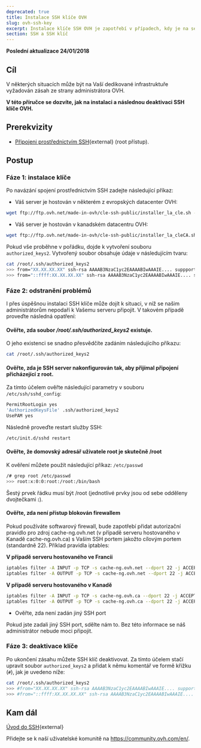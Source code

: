 ```yaml
---
deprecated: true
title: Instalace SSH klíče OVH
slug: ovh-ssh-key
excerpt: Instalace klíče SSH OVH je zapotřebí v případech, kdy je na serveru či instanci zákazníka vyžadována intervence ze strany administrátora OVH
section: SSH a SSH klíč
---
```


**Poslední aktualizace 24/01/2018**

## Cíl

V některých situacích může být na Vaší dedikované infrastruktuře vyžadován zásah ze strany administrátora OVH. 

**V této příručce se dozvíte, jak na instalaci a následnou deaktivaci SSH klíče OVH.**

## Prerekvizity

- [Připojeni prostřednictvím SSH](https://docs.ovh.com/cz/cs/dedicated/ssh-uvod/){external} (root přístup).

## Postup

### Fáze 1: instalace klíče

Po navázání spojení prostřednictvím SSH zadejte následující příkaz:

- Váš server je hostován v některém z evropských datacenter OVH:

```sh
wget ftp://ftp.ovh.net/made-in-ovh/cle-ssh-public/installer_la_cle.sh -O installer_la_cle.sh ; sh installer_la_cle.sh
```

- Váš server je hostován v kanadském datacentru OVH:

```sh
wget ftp://ftp.ovh.net/made-in-ovh/cle-ssh-public/installer_la_cleCA.sh -O installer_la_cle.sh ; sh installer_la_cle.sh
```

Pokud vše proběhne v pořádku, dojde k vytvoření souboru `authorized_keys2`. Vytvořený soubor obsahuje údaje v následujícím tvaru:

```sh
cat /root/.ssh/authorized_keys2
>>> from="XX.XX.XX.XX" ssh-rsa AAAAB3NzaC1yc2EAAAABIwAAAIE.... suppport@cache-ng...
>>> from="::ffff:XX.XX.XX.XX" ssh-rsa AAAAB3NzaC1yc2EAAAABIwAAAIE.... suppport@cache-ng...
```

### Fáze 2: odstranění problémů

I přes úspěšnou instalaci SSH klíče může dojít k situaci, v níž se našim administrátorům nepodaří k Vašemu serveru připojit. V takovém případě proveďte následná opatření:

#### Ověřte, zda soubor */root/.ssh/authorized_keys2* existuje.

O jeho existenci se snadno přesvědčíte zadáním následujícího příkazu:

```sh
cat /root/.ssh/authorized_keys2
```

#### Ověřte, zda je SSH server nakonfigurován tak, aby přijímal připojení přicházející z root.

Za tímto účelem ověřte následující parametry v souboru `/etc/ssh/sshd_config`:

```bash
PermitRootLogin yes
'AuthorizedKeysFile' .ssh/authorized_keys2
UsePAM yes
```

Následně proveďte restart služby SSH:

```sh
/etc/init.d/sshd restart
```

#### Ověřte, že domovský adresář uživatele root je skutečně /root

K ověření můžete použít následující příkaz: `/etc/passwd`

```sh
/# grep root /etc/passwd
>>> root:x:0:0:root:/root:/bin/bash
```

Šestý prvek řádku musí být /root (jednotlivé prvky jsou od sebe odděleny dvojtečkami **:**).

#### Ověřte, zda není přístup blokován firewallem

Pokud používáte softwarový firewall, bude zapotřebí přidat autorizační pravidlo pro zdroj cache-ng.ovh.net (v případě serveru hostovaného v Kanadě cache-ng.ovh.ca) s Vaším SSH portem jakožto cílovým portem (standardně 22). Příklad pravidla iptables:

**V případě serveru hostovaného ve Francii**

```sh
iptables filter -A INPUT -p TCP -s cache-ng.ovh.net --dport 22 -j ACCEPT
iptables filter -A OUTPUT -p TCP -s cache-ng.ovh.net --dport 22 -j ACCEPT
```

**V případě serveru hostovaného v Kanadě**

```sh
iptables filter -A INPUT -p TCP -s cache-ng.ovh.ca --dport 22 -j ACCEPT
iptables filter -A OUTPUT -p TCP -s cache-ng.ovh.ca --dport 22 -j ACCEPT
```

- Ověřte, zda není zadán jiný SSH port

Pokud jste zadali jiný SSH port, sdělte nám to. Bez této informace se náš administrátor nebude moci připojit.
 

### Fáze 3: deaktivace klíče

Po ukončení zásahu můžete SSH klíč deaktivovat. Za tímto účelem stačí upravit soubor `authorized_keys2` a přidat k němu komentář ve formě křížku (`#`), jak je uvedeno níže:

```sh
cat /root/.ssh/authorized_keys2
>>> #from="XX.XX.XX.XX" ssh-rsa AAAAB3NzaC1yc2EAAAABIwAAAIE.... support@cache-ng...
>>> #from="::ffff:XX.XX.XX.XX" ssh-rsa AAAAB3NzaC1yc2EAAAABIwAAAIE.... support@cache-ng...
```

## Kam dál

[Úvod do SSH](https://docs.ovh.com/cz/cs/dedicated/ssh-uvod/){external}

Přidejte se k naší uživatelské komunitě na <https://community.ovh.com/en/>.